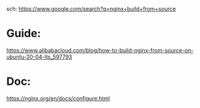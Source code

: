 sch: https://www.google.com/search?q=nginx+build+from+source

# Guide:
https://www.alibabacloud.com/blog/how-to-build-nginx-from-source-on-ubuntu-20-04-lts_597793

# Doc:
https://nginx.org/en/docs/configure.html
